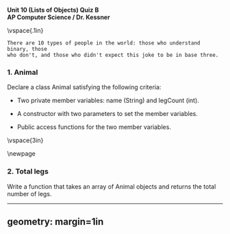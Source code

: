 __Unit 10 (Lists of Objects) Quiz B__  
__AP Computer Science / Dr. Kessner__  

\vspace{.1in}

```
There are 10 types of people in the world: those who understand binary, those
who don't, and those who didn't expect this joke to be in base three.
```

### 1.  Animal

Declare a class Animal satisfying the following criteria:

 * Two private member variables: name (String) and legCount (int).  

 * A constructor with two parameters to set the member variables.

 * Public access functions for the two member variables.


\vspace{3in}


\newpage

### 2.  Total legs

Write a function that takes an array of Animal objects and returns the
total number of legs.


---
geometry: margin=1in
---


